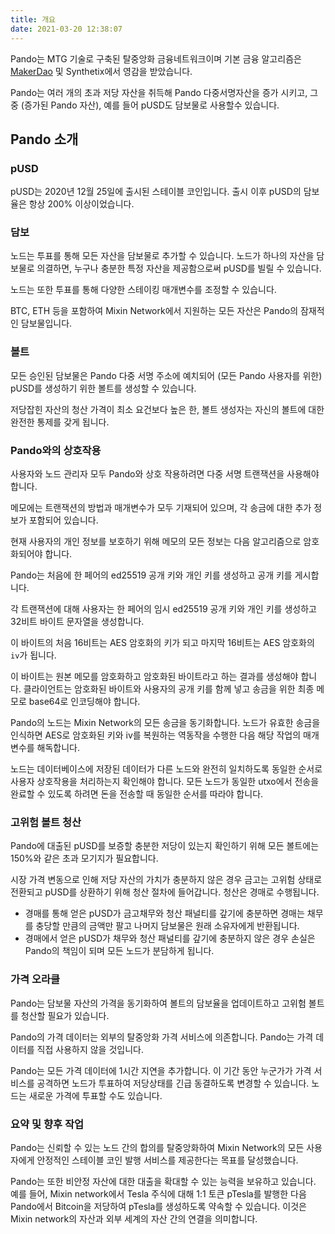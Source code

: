 ```yaml
---
title: 개요
date: 2021-03-20 12:38:07
---
```


Pando는 MTG 기술로 구축된 탈중앙화 금융네트워크이며 기본 금융 알고리즘은 [MakerDao](https://makerdao.com) 및 Synthetix에서 영감을 받았습니다.

Pando는 여러 개의 초과 저당 자산을 취득해 Pando 다중서명자산을 증가 시키고, 그중 (증가된 Pando 자산), 예를 들어 pUSD도 담보물로 사용할수 있습니다.

## Pando 소개

### pUSD

pUSD는 2020년 12월 25일에 출시된 스테이블 코인입니다. 출시 이후 pUSD의 담보율은 항상 200% 이상이었습니다.

### 담보

노드는 투표를 통해 모든 자산을 담보물로 추가할 수 있습니다. 노드가 하나의 자산을 담보물로 의결하면, 누구나 충분한 특정 자산을 제공함으로써 pUSD를 빌릴 수 있습니다.

노드는 또한 투표를 통해 다양한 스테이킹 매개변수를 조정할 수 있습니다.

BTC, ETH 등을 포함하여 Mixin Network에서 지원하는 모든 자산은 Pando의 잠재적인 담보물입니다.

### 볼트

모든 승인된 담보물은 Pando 다중 서명 주소에 예치되어 (모든 Pando 사용자를 위한) pUSD를 생성하기 위한 볼트를 생성할 수 있습니다.

저당잡힌 자산의 청산 가격이 최소 요건보다 높은 한, 볼트 생성자는 자신의 볼트에 대한 완전한 통제를 갖게 됩니다.

### Pando와의 상호작용

사용자와 노드 관리자 모두 Pando와 상호 작용하려면 다중 서명 트랜잭션을 사용해야 합니다.

메모에는 트랜잭션의 방법과 매개변수가 모두 기재되어 있으며, 각 송금에 대한 추가 정보가 포함되어 있습니다.

현재 사용자의 개인 정보를 보호하기 위해 메모의 모든 정보는 다음 알고리즘으로 암호화되어야 합니다.

Pando는 처음에 한 페어의 ed25519 공개 키와 개인 키를 생성하고 공개 키를 게시합니다.

각 트랜잭션에 대해 사용자는 한 페어의 임시 ed25519 공개 키와 개인 키를 생성하고 32비트 바이트 문자열을 생성합니다.

이 바이트의 처음 16비트는 AES 암호화의 키가 되고 마지막 16비트는 AES 암호화의 `iv`가 됩니다.

이 바이트는 원본 메모를 암호화하고 암호화된 바이트라고 하는 결과를 생성해야 합니다. 클라이언트는 암호화된 바이트와 사용자의 공개 키를 함께 넣고 송금을 위한 최종 메모로 base64로 인코딩해야 합니다.

Pando의 노드는 Mixin Network의 모든 송금을 동기화합니다. 노드가 유효한 송금을 인식하면 AES로 암호화된 키와 iv를 복원하는 역동작을 수행한 다음 해당 작업의 매개변수를 해독합니다.

노드는 데이터베이스에 저장된 데이터가 다른 노드와 완전히 일치하도록 동일한 순서로 사용자 상호작용을 처리하는지 확인해야 합니다. 모든 노드가 동일한 utxo에서 전송을 완료할 수 있도록 하려면 돈을 전송할 때 동일한 순서를 따라야 합니다.

### 고위험 볼트 청산

Pando에 대출된 pUSD를 보증할 충분한 저당이 있는지 확인하기 위해 모든 볼트에는 150%와 같은 초과 모기지가 필요합니다.

시장 가격 변동으로 인해 저당 자산의 가치가 충분하지 않은 경우 금고는 고위험 상태로 전환되고 pUSD를 상환하기 위해 청산 절차에 들어갑니다. 청산은 경매로 수행됩니다.

- 경매를 통해 얻은 pUSD가 금고채무와 청산 패널티를 갚기에 충분하면 경매는 채무를 충당할 만큼의 금액만 팔고 나머지 담보물은 원래 소유자에게 반환됩니다.
- 경매에서 얻은 pUSD가 채무와 청산 패널티를 갚기에 충분하지 않은 경우 손실은 Pando의 책임이 되며 모든 노드가 분담하게 됩니다.

### 가격 오라클

Pando는 담보물 자산의 가격을 동기화하여 볼트의 담보율을 업데이트하고 고위험 볼트를 청산할 필요가 있습니다.

Pando의 가격 데이터는 외부의 탈중앙화 가격 서비스에 의존합니다. Pando는 가격 데이터를 직접 사용하지 않을 것입니다.

Pando는 모든 가격 데이터에 1시간 지연을 추가합니다. 이 기간 동안 누군가가 가격 서비스를 공격하면 노드가 투표하여 저당상태를 긴급 동결하도록 변경할 수 있습니다. 노드는 새로운 가격에 투표할 수도 있습니다.

### 요약 및 향후 작업

Pando는 신뢰할 수 있는 노드 간의 합의를 탈중앙화하여 Mixin Network의 모든 사용자에게 안정적인 스테이블 코인 발행 서비스를 제공한다는 목표를 달성했습니다.

Pando는 또한 비안정 자산에 대한 대출을 확대할 수 있는 능력을 보유하고 있습니다. 예를 들어, Mixin network에서 Tesla 주식에 대해 1:1 토큰 pTesla를 발행한 다음 Pando에서 Bitcoin을 저당하여 pTesla를 생성하도록 약속할 수 있습니다. 이것은 Mixin network의 자산과 외부 세계의 자산 간의 연결을 의미합니다.
